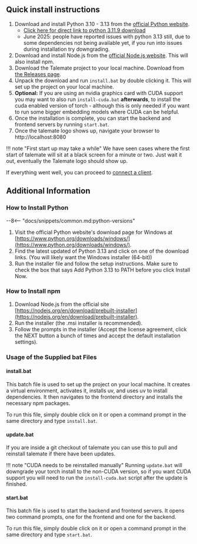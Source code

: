 ## Quick install instructions

1. Download and install Python 3.10 - 3.13 from the [official Python website](https://www.python.org/downloads/windows/).
    - [Click here for direct link to python 3.11.9 download](https://www.python.org/downloads/release/python-3119/)
    - June 2025: people have reported issues with python 3.13 still, due to some dependencies not being available yet, if you run into issues during installation try downgrading.
1. Download and install Node.js from the [official Node.js website](https://nodejs.org/en/download/prebuilt-installer). This will also install npm.
1. Download the Talemate project to your local machine. Download from [the Releases page](https://github.com/vegu-ai/talemate/releases).
1. Unpack the download and run `install.bat` by double clicking it. This will set up the project on your local machine.
1. **Optional:** If you are using an nvidia graphics card with CUDA support you may want to also run `install-cuda.bat` **afterwards**, to install the cuda enabled version of torch - although this is only needed if you want to run some bigger embedding models where CUDA can be helpful.
1. Once the installation is complete, you can start the backend and frontend servers by running `start.bat`.
1. Once the talemate logo shows up, navigate your browser to http://localhost:8080

!!! note "First start up may take a while"
    We have seen cases where the first start of talemate will sit at a black screen for a minute or two. Just wait it out, eventually the Talemate logo should show up.

If everything went well, you can proceed to [connect a client](../../connect-a-client).

## Additional Information

### How to Install Python

--8<-- "docs/snippets/common.md:python-versions"

1. Visit the official Python website's download page for Windows at [https://www.python.org/downloads/windows/](https://www.python.org/downloads/windows/).
2. Find the latest updated of Python 3.13 and click on one of the download links. (You will likely want the Windows installer (64-bit))
4. Run the installer file and follow the setup instructions. Make sure to check the box that says Add Python 3.13 to PATH before you click Install Now.

### How to Install npm

1. Download Node.js from the official site [https://nodejs.org/en/download/prebuilt-installer](https://nodejs.org/en/download/prebuilt-installer).
2. Run the installer (the .msi installer is recommended).
3. Follow the prompts in the installer (Accept the license agreement, click the NEXT button a bunch of times and accept the default installation settings).

### Usage of the Supplied bat Files

#### install.bat

This batch file is used to set up the project on your local machine. It creates a virtual environment, activates it, installs uv, and uses uv to install dependencies. It then navigates to the frontend directory and installs the necessary npm packages.

To run this file, simply double click on it or open a command prompt in the same directory and type `install.bat`.

#### update.bat

If you are inside a git checkout of talemate you can use this to pull and reinstall talemate if there have been updates.

!!! note "CUDA needs to be reinstalled manually"
    Running `update.bat` will downgrade your torch install to the non-CUDA version, so if you want CUDA support you will need to run the `install-cuda.bat` script after the update is finished.

#### start.bat

This batch file is used to start the backend and frontend servers. It opens two command prompts, one for the frontend and one for the backend.

To run this file, simply double click on it or open a command prompt in the same directory and type `start.bat`.